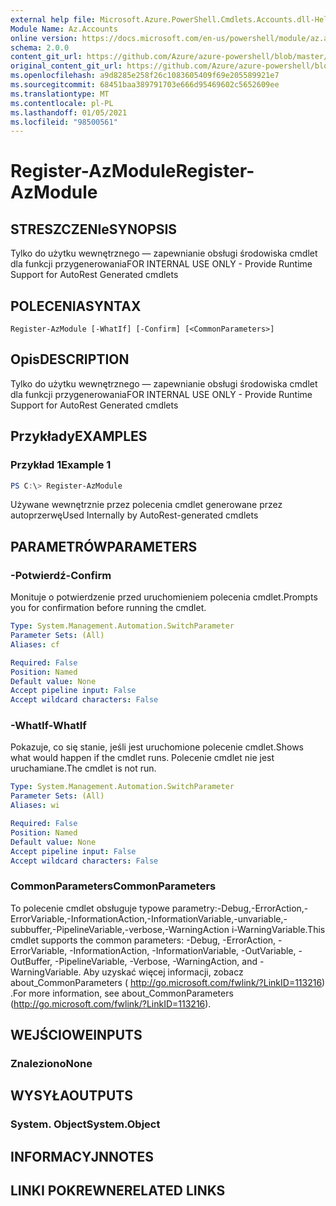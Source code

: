 ```yaml
---
external help file: Microsoft.Azure.PowerShell.Cmdlets.Accounts.dll-Help.xml
Module Name: Az.Accounts
online version: https://docs.microsoft.com/en-us/powershell/module/az.accounts/register-azmodule
schema: 2.0.0
content_git_url: https://github.com/Azure/azure-powershell/blob/master/src/Accounts/Accounts/help/Register-AzModule.md
original_content_git_url: https://github.com/Azure/azure-powershell/blob/master/src/Accounts/Accounts/help/Register-AzModule.md
ms.openlocfilehash: a9d8285e258f26c1083605409f69e205589921e7
ms.sourcegitcommit: 68451baa389791703e666d95469602c5652609ee
ms.translationtype: MT
ms.contentlocale: pl-PL
ms.lasthandoff: 01/05/2021
ms.locfileid: "98500561"
---
```

# <span data-ttu-id="bd08b-101">Register-AzModule</span><span class="sxs-lookup"><span data-stu-id="bd08b-101">Register-AzModule</span></span>

## <span data-ttu-id="bd08b-102">STRESZCZENIe</span><span class="sxs-lookup"><span data-stu-id="bd08b-102">SYNOPSIS</span></span>
<span data-ttu-id="bd08b-103">Tylko do użytku wewnętrznego — zapewnianie obsługi środowiska cmdlet dla funkcji przygenerowania</span><span class="sxs-lookup"><span data-stu-id="bd08b-103">FOR INTERNAL USE ONLY - Provide Runtime Support for AutoRest Generated cmdlets</span></span>

## <span data-ttu-id="bd08b-104">POLECENIA</span><span class="sxs-lookup"><span data-stu-id="bd08b-104">SYNTAX</span></span>

```
Register-AzModule [-WhatIf] [-Confirm] [<CommonParameters>]
```

## <span data-ttu-id="bd08b-105">Opis</span><span class="sxs-lookup"><span data-stu-id="bd08b-105">DESCRIPTION</span></span>
<span data-ttu-id="bd08b-106">Tylko do użytku wewnętrznego — zapewnianie obsługi środowiska cmdlet dla funkcji przygenerowania</span><span class="sxs-lookup"><span data-stu-id="bd08b-106">FOR INTERNAL USE ONLY - Provide Runtime Support for AutoRest Generated cmdlets</span></span>

## <span data-ttu-id="bd08b-107">Przykłady</span><span class="sxs-lookup"><span data-stu-id="bd08b-107">EXAMPLES</span></span>

### <span data-ttu-id="bd08b-108">Przykład 1</span><span class="sxs-lookup"><span data-stu-id="bd08b-108">Example 1</span></span>
```powershell
PS C:\> Register-AzModule
```

<span data-ttu-id="bd08b-109">Używane wewnętrznie przez polecenia cmdlet generowane przez autoprzerwę</span><span class="sxs-lookup"><span data-stu-id="bd08b-109">Used Internally by AutoRest-generated cmdlets</span></span>

## <span data-ttu-id="bd08b-110">PARAMETRÓW</span><span class="sxs-lookup"><span data-stu-id="bd08b-110">PARAMETERS</span></span>

### <span data-ttu-id="bd08b-111">-Potwierdź</span><span class="sxs-lookup"><span data-stu-id="bd08b-111">-Confirm</span></span>
<span data-ttu-id="bd08b-112">Monituje o potwierdzenie przed uruchomieniem polecenia cmdlet.</span><span class="sxs-lookup"><span data-stu-id="bd08b-112">Prompts you for confirmation before running the cmdlet.</span></span>

```yaml
Type: System.Management.Automation.SwitchParameter
Parameter Sets: (All)
Aliases: cf

Required: False
Position: Named
Default value: None
Accept pipeline input: False
Accept wildcard characters: False
```

### <span data-ttu-id="bd08b-113">-WhatIf</span><span class="sxs-lookup"><span data-stu-id="bd08b-113">-WhatIf</span></span>
<span data-ttu-id="bd08b-114">Pokazuje, co się stanie, jeśli jest uruchomione polecenie cmdlet.</span><span class="sxs-lookup"><span data-stu-id="bd08b-114">Shows what would happen if the cmdlet runs.</span></span> <span data-ttu-id="bd08b-115">Polecenie cmdlet nie jest uruchamiane.</span><span class="sxs-lookup"><span data-stu-id="bd08b-115">The cmdlet is not run.</span></span>

```yaml
Type: System.Management.Automation.SwitchParameter
Parameter Sets: (All)
Aliases: wi

Required: False
Position: Named
Default value: None
Accept pipeline input: False
Accept wildcard characters: False
```

### <span data-ttu-id="bd08b-116">CommonParameters</span><span class="sxs-lookup"><span data-stu-id="bd08b-116">CommonParameters</span></span>
<span data-ttu-id="bd08b-117">To polecenie cmdlet obsługuje typowe parametry:-Debug,-ErrorAction,-ErrorVariable,-InformationAction,-InformationVariable,-unvariable,-subbuffer,-PipelineVariable,-verbose,-WarningAction i-WarningVariable.</span><span class="sxs-lookup"><span data-stu-id="bd08b-117">This cmdlet supports the common parameters: -Debug, -ErrorAction, -ErrorVariable, -InformationAction, -InformationVariable, -OutVariable, -OutBuffer, -PipelineVariable, -Verbose, -WarningAction, and -WarningVariable.</span></span> <span data-ttu-id="bd08b-118">Aby uzyskać więcej informacji, zobacz about_CommonParameters ( http://go.microsoft.com/fwlink/?LinkID=113216) .</span><span class="sxs-lookup"><span data-stu-id="bd08b-118">For more information, see about_CommonParameters (http://go.microsoft.com/fwlink/?LinkID=113216).</span></span>

## <span data-ttu-id="bd08b-119">WEJŚCIOWE</span><span class="sxs-lookup"><span data-stu-id="bd08b-119">INPUTS</span></span>

### <span data-ttu-id="bd08b-120">Znaleziono</span><span class="sxs-lookup"><span data-stu-id="bd08b-120">None</span></span>

## <span data-ttu-id="bd08b-121">WYSYŁA</span><span class="sxs-lookup"><span data-stu-id="bd08b-121">OUTPUTS</span></span>

### <span data-ttu-id="bd08b-122">System. Object</span><span class="sxs-lookup"><span data-stu-id="bd08b-122">System.Object</span></span>
## <span data-ttu-id="bd08b-123">INFORMACYJN</span><span class="sxs-lookup"><span data-stu-id="bd08b-123">NOTES</span></span>

## <span data-ttu-id="bd08b-124">LINKI POKREWNE</span><span class="sxs-lookup"><span data-stu-id="bd08b-124">RELATED LINKS</span></span>
